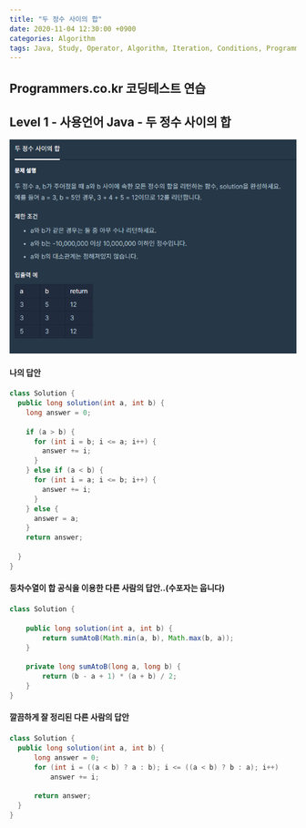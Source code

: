 ```yaml
---
title: "두 정수 사이의 합"
date: 2020-11-04 12:30:00 +0900
categories: Algorithm
tags: Java, Study, Operator, Algorithm, Iteration, Conditions, Programmers, Level_1
---
```

## Programmers.co.kr 코딩테스트 연습

## Level 1 - 사용언어 Java - 두 정수 사이의 합

![sumAllNumbersBetweenTwoInts](https://raw.githubusercontent.com/372dev/372dev.github.io/master/_posts/imgs/sumAllNumbersBetweenTwoInts.PNG)

#### 나의 답안
```java
class Solution {
  public long solution(int a, int b) {
    long answer = 0;

    if (a > b) {
      for (int i = b; i <= a; i++) {
        answer += i;
      }
    } else if (a < b) {
      for (int i = a; i <= b; i++) {
        answer += i;
      }
    } else {
      answer = a;
    }
    return answer;

  }
}
```

#### 등차수열이 합 공식을 이용한 다른 사람의 답안..(수포자는 웁니다)
```java
class Solution {

    public long solution(int a, int b) {
        return sumAtoB(Math.min(a, b), Math.max(b, a));
    }

    private long sumAtoB(long a, long b) {
        return (b - a + 1) * (a + b) / 2;
    }
}
```

#### 깔끔하게 잘 정리된 다른 사람의 답안
```java
class Solution {
  public long solution(int a, int b) {
      long answer = 0;
      for (int i = ((a < b) ? a : b); i <= ((a < b) ? b : a); i++) 
          answer += i;

      return answer;
  }
}
```